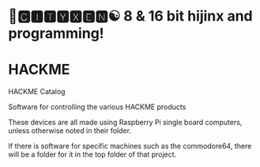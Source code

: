 # 🌆🅲🅸🆃🆈🆇🅴🅽☯️ 8 & 16 bit hijinx and programming!

# HACKME
HACKME Catalog

Software for controlling the various HACKME products

These devices are all made using Raspberry Pi single board computers, unless otherwise noted in their folder.

If there is software for specific machines such as the commodore64, there will be a folder for it in the top folder of that project.
